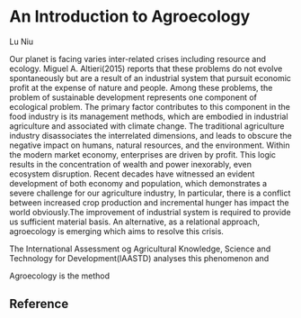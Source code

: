 # An Introduction to Agroecology

Lu Niu

Our planet is facing varies inter-related crises including resource and ecology. Miguel A. Altieri(2015) reports that these problems do not evolve spontaneously but are a result of an industrial system that pursuit economic profit at the expense of nature and people. Among these problems, the problem of sustainable development represents one component of ecological problem. The primary factor contributes to this component in the food industry is its management methods, which are embodied in industrial agriculture and associated with climate change. The traditional agriculture industry disassociates the interrelated dimensions, and leads to obscure the negative impact on humans, natural resources, and the environment. Within the modern market economy, enterprises are driven by profit. This logic results in the concentration of wealth and power inexorably, even ecosystem disruption. Recent decades have witnessed an evident development of both economy and population, which demonstrates a severe challenge for our agriculture industry, In particular, there is a conflict between increased crop production and incremental hunger has impact the world obviously.The improvement of industrial system is required to provide us sufficient material basis. An alternative, as a relational approach, agroecology is emerging which aims to resolve this crisis. 

The International Assessment og Agricultural Knowledge, Science and Technology for Development(IAASTD) analyses this phenomenon and 

Agroecology is the method  


## Reference